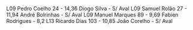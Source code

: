 L09 Pedro Coelho 24    - 14,36
	Diogo Silva        - S/ Aval
L09 Samuel Rolão 27    - 11,94
	André Bolrinhas    - S/ Aval
L09 Manuel Marques 89  - 9,69
	Fabien Rodrigues   - 8,2
L13 Ricardo Dias 103   - 10,85
	João Corelho       - S/ Aval